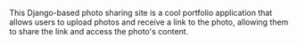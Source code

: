 This Django-based photo sharing site is a cool portfolio application that allows users to upload photos and receive a link to the photo, allowing them to share the link and access the photo's content.

